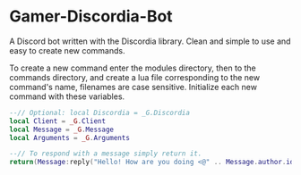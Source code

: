 # Gamer-Discordia-Bot
A Discord bot written with the Discordia library.
Clean and simple to use and easy to create new commands.

To create a new command enter the modules directory, then to the commands directory, and create a lua file corresponding to the new command's name, filenames are case sensitive. Initialize each new command with these variables.
```lua
--// Optional: local Discordia = _G.Discordia
local Client = _G.Client
local Message = _G.Message
local Arguments = _G.Arguments

--// To respond with a message simply return it.
return(Message:reply("Hello! How are you doing <@" .. Message.author.id .. ">?"))
```
